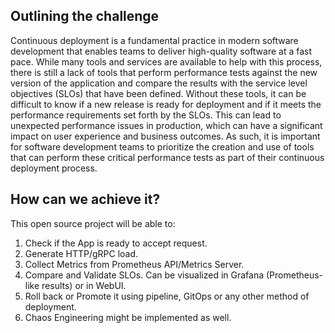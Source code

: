## Outlining the challenge

Continuous deployment is a fundamental practice in modern software development that enables teams to deliver high-quality software at a fast pace. 
While many tools and services are available to help with this process, there is still a lack of tools that perform performance tests against the 
new version of the application and compare the results with the service level objectives (SLOs) that have been defined. 
Without these tools, it can be difficult to know if a new release is ready for deployment and if it meets the performance requirements set 
forth by the SLOs. This can lead to unexpected performance issues in production, which can have a significant impact on user experience and 
business outcomes. As such, it is important for software development teams to prioritize the creation and use of tools that can perform these 
critical performance tests as part of their continuous deployment process.

## How can we achieve it?

This open source project will be able to:

1. Check if the App is ready to accept request.
2. Generate HTTP/gRPC load.
3. Collect Metrics from Prometheus API/Metrics Server.
4. Compare and Validate SLOs. Can be visualized in Grafana (Prometheus-like results) or in WebUI.
5. Roll back or Promote it using pipeline, GitOps or any other method of deployment.
6. Chaos Engineering might be implemented as well.
